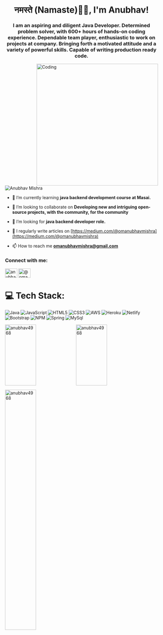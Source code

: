 
<h1 align="center">नमस्ते (Namaste)🙏🏻, I'm Anubhav!</h1>
<h3 align="center">I am an aspiring and diligent Java Developer. Determined problem solver, with 600+ hours of hands-on coding experience. Dependable team player, enthusiastic to work on projects at company. Bringing forth a motivated attitude and a variety of powerful skills. Capable of writing production ready code.</h3>
<img align="right" alt="Coding" width="400" src="https://raw.githubusercontent.com/abhisheknaiidu/abhisheknaiidu/master/code.gif">

<p align="left"> <img src="https://komarev.com/ghpvc/?username=anubhav4968&label=Profile%20views&color=0e75b6&style=flat" alt="Anubhav Mishra" /> </p>

- 🌱 I’m currently learning **java backend development course at Masai.**

- 👯 I’m looking to collaborate on **Developing new and intriguing open-source projects, with the community, for the community**

- 🤝 I’m looking for **java backend developer role.**

- 📝 I regularly write articles on [https://medium.com/@omanubhavmishra](https://medium.com/@omanubhavmishra)

- 📫 How to reach me **omanubhavmishra@gmail.com**

<h3 align="left">Connect with me:</h3>
<p align="left">
<a href="https://www.linkedin.com/in/anubhav-mishra-725b9322b/" target="blank"><img align="center" src="https://raw.githubusercontent.com/rahuldkjain/github-profile-readme-generator/master/src/images/icons/Social/linked-in-alt.svg" alt="anubhav-mishra-725b9322b" height="30" width="40" /></a>
<a href="https://medium.com/@omanubhavmishra" target="blank"><img align="center" src="https://raw.githubusercontent.com/rahuldkjain/github-profile-readme-generator/master/src/images/icons/Social/medium.svg" alt="@omanubhavmishra" height="30" width="40" /></a>
</p>

# 💻 Tech Stack:
![Java](https://img.shields.io/badge/java-%23ED8B00.svg?style=for-the-badge&logo=java&logoColor=white) ![JavaScript](https://img.shields.io/badge/javascript-%23323330.svg?style=for-the-badge&logo=javascript&logoColor=%23F7DF1E) ![HTML5](https://img.shields.io/badge/html5-%23E34F26.svg?style=for-the-badge&logo=html5&logoColor=white) ![CSS3](https://img.shields.io/badge/css3-%231572B6.svg?style=for-the-badge&logo=css3&logoColor=white) ![AWS](https://img.shields.io/badge/AWS-%23FF9900.svg?style=for-the-badge&logo=amazon-aws&logoColor=white) ![Heroku](https://img.shields.io/badge/heroku-%23430098.svg?style=for-the-badge&logo=heroku&logoColor=white) ![Netlify](https://img.shields.io/badge/netlify-%23000000.svg?style=for-the-badge&logo=netlify&logoColor=#00C7B7) ![Bootstrap](https://img.shields.io/badge/bootstrap-%23563D7C.svg?style=for-the-badge&logo=bootstrap&logoColor=white) ![NPM](https://img.shields.io/badge/NPM-%23000000.svg?style=for-the-badge&logo=npm&logoColor=white) ![Spring](https://img.shields.io/badge/spring-%236DB33F.svg?style=for-the-badge&logo=spring&logoColor=white) ![MySql](https://img.shields.io/badge/MySql-%23563D7C.svg?style=for-the-badge&logo=MySql&logoColor=white)


<p><img align="left" height="200px" width="45%" src="https://github-readme-stats.vercel.app/api/top-langs?username=anubhav4968&show_icons=true&locale=en&layout=compact" alt="anubhav4968" /></p>

<p>&nbsp;<img align="center" height="200px" width="45%" src="https://github-readme-stats.vercel.app/api?username=anubhav4968&show_icons=true&locale=en" alt="anubhav4968" /></p>

<p><img align="center" width="45%" src="https://github-readme-streak-stats.herokuapp.com/?user=anubhav4968&" alt="anubhav4968" /></p>
